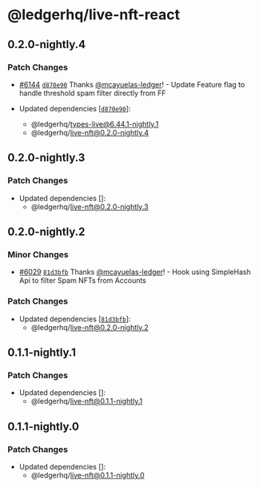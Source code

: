 # @ledgerhq/live-nft-react

## 0.2.0-nightly.4

### Patch Changes

- [#6144](https://github.com/LedgerHQ/ledger-live/pull/6144) [`d870e90`](https://github.com/LedgerHQ/ledger-live/commit/d870e904a0dde5f8abf05f930f5f545828eccbc9) Thanks [@mcayuelas-ledger](https://github.com/mcayuelas-ledger)! - Update Feature flag to handle threshold spam filter directly from FF

- Updated dependencies [[`d870e90`](https://github.com/LedgerHQ/ledger-live/commit/d870e904a0dde5f8abf05f930f5f545828eccbc9)]:
  - @ledgerhq/types-live@6.44.1-nightly.1
  - @ledgerhq/live-nft@0.2.0-nightly.4

## 0.2.0-nightly.3

### Patch Changes

- Updated dependencies []:
  - @ledgerhq/live-nft@0.2.0-nightly.3

## 0.2.0-nightly.2

### Minor Changes

- [#6029](https://github.com/LedgerHQ/ledger-live/pull/6029) [`81d3bfb`](https://github.com/LedgerHQ/ledger-live/commit/81d3bfb0a06668d6541e65afa32f35d13c4e2bfa) Thanks [@mcayuelas-ledger](https://github.com/mcayuelas-ledger)! - Hook using SimpleHash Api to filter Spam NFTs from Accounts

### Patch Changes

- Updated dependencies [[`81d3bfb`](https://github.com/LedgerHQ/ledger-live/commit/81d3bfb0a06668d6541e65afa32f35d13c4e2bfa)]:
  - @ledgerhq/live-nft@0.2.0-nightly.2

## 0.1.1-nightly.1

### Patch Changes

- Updated dependencies []:
  - @ledgerhq/live-nft@0.1.1-nightly.1

## 0.1.1-nightly.0

### Patch Changes

- Updated dependencies []:
  - @ledgerhq/live-nft@0.1.1-nightly.0
